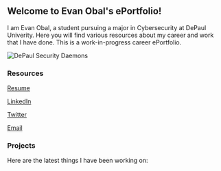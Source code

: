 ## Welcome to Evan Obal's ePortfolio!

I am Evan Obal, a student pursuing a major in Cybersecurity at DePaul Univerity. Here you will find various resources about my career and work that I have done.
This is a work-in-progress career ePortfolio.

<img src="https://i.imgur.com/ZNCuC0u.png" alt="DePaul Security Daemons">

### Resources

[Resume](https://github.com/evanobal/evanobal.github.io/blob/master/EvanObalResume.pdf)

[LinkedIn](https://www.linkedin.com/in/evanobal/)

[Twitter](https://twitter.com/EvanObal)

[Email](mailto:evanobal@gmail.com)


### Projects

Here are the latest things I have been working on:


